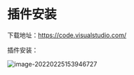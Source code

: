 # 插件安装

下载地址：https://code.visualstudio.com/

插件安装：

![image-20220225153946727](https://fastly.jsdelivr.net/gh/LetengZzz/img@main/tc2/img202407102110401.png)
